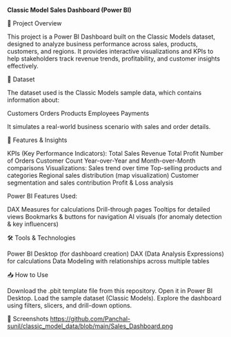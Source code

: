 **Classic Model Sales Dashboard (Power BI)**

📌 Project Overview

This project is a Power BI Dashboard built on the Classic Models dataset, designed to analyze business performance across sales, products, customers, and regions. It provides interactive visualizations and KPIs to help stakeholders track revenue trends, profitability, and customer insights effectively.

📂 Dataset

The dataset used is the Classic Models sample data, which contains information about:

Customers
Orders
Products
Employees
Payments

It simulates a real-world business scenario with sales and order details.

🚀 Features & Insights

KPIs (Key Performance Indicators):
Total Sales Revenue
Total Profit
Number of Orders
Customer Count
Year-over-Year and Month-over-Month comparisons
Visualizations:
Sales trend over time
Top-selling products and categories
Regional sales distribution (map visualization)
Customer segmentation and sales contribution
Profit & Loss analysis

Power BI Features Used:

DAX Measures for calculations
Drill-through pages
Tooltips for detailed views
Bookmarks & buttons for navigation
AI visuals (for anomaly detection & key influencers)

🛠️ Tools & Technologies

Power BI Desktop (for dashboard creation)
DAX (Data Analysis Expressions) for calculations
Data Modeling with relationships across multiple tables

📥 How to Use

Download the .pbit template file from this repository.
Open it in Power BI Desktop.
Load the sample dataset (Classic Models).
Explore the dashboard using filters, slicers, and drill-down options.

📸 Screenshots
https://github.com/Panchal-sunil/classic_model_data/blob/main/Sales_Dashboard.png
